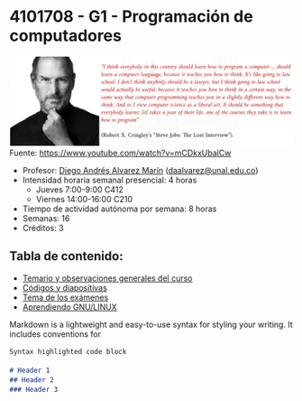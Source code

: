 # 4101708 - G1 - Programación de computadores

![Image](../imagenes/steve_jobs_on_computer_programming.jpg)
Fuente: https://www.youtube.com/watch?v=mCDkxUbalCw

- Profesor: [Diego Andrés Alvarez Marín](https://sites.google.com/site/diegoandresalvarezmarin/alvarezCV_internet.pdf) (daalvarez@unal.edu.co)
- Intensidad horaria semanal presencial: 4 horas
  - Jueves 7:00-9:00 C412
  - Viernes 14:00-16:00 C210
- Tiempo de actividad autónoma por semana: 8 horas
- Semanas: 16
- Créditos: 3

## Tabla de contenido:
- [Temario y observaciones generales del curso](python3/temario_y_observaciones_generales.md)
- [Códigos y diapositivas](python3/codigos_y_diapositivas.md)
- [Tema de los exámenes](python3/examenes.md)
- [Aprendiendo GNU/LINUX](python3/gnu_linux.md)



Markdown is a lightweight and easy-to-use syntax for styling your writing. It includes conventions for

```markdown
Syntax highlighted code block

# Header 1
## Header 2
### Header 3


```
